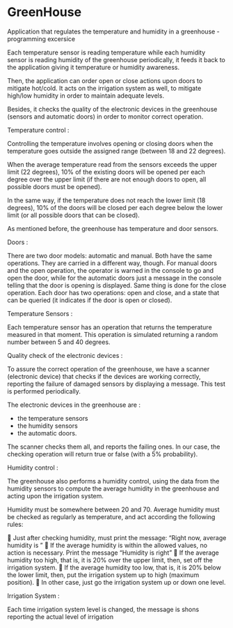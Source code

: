 # GreenHouse
 Application that regulates the temperature and humidity in a greenhouse - programming excersice

Each temperature sensor is reading temperature while each humidity sensor is reading humidity of the greenhouse periodically,
it feeds it back to the application giving it temperature or humidity awareness.

Then, the application can order open or close actions upon doors to mitigate hot/cold. 
It acts on the irrigation system as well, to mitigate high/low humidity in order to maintain adequate levels.

Besides, it checks the quality of the electronic devices in the greenhouse (sensors and automatic doors) in
order to monitor correct operation.

Temperature control :

 Controlling the temperature involves opening or closing doors when the temperature goes outside the assigned range
 (between 18 and 22 degrees). 

 When the average temperature read from the sensors exceeds the upper limit (22 degrees), 10% of the existing doors will be 
 opened per each degree over the upper limit (if there are not enough doors to open, all possible doors must be opened). 

 In the same way, if the temperature does not reach the lower limit (18 degrees), 10% of the doors will 
 be closed per each degree below the lower limit (or all possible doors that can be closed).

As mentioned before, the greenhouse has temperature and door sensors.

Doors :

 There are two door models: automatic and manual. 
 Both have the same operations. They are carried in a different way, though. 
 For manual doors and the open operation, the operator is warned in the console to go and open the
 door, while for the automatic doors just a message in the console telling that the door is opening is displayed. Same
 thing is done for the close operation.
 Each door has two operations: open and close, and a state that can be queried (it indicates if the door is open or closed).

Temperature Sensors : 

 Each temperature sensor has an operation that returns the temperature measured in that moment. This operation is
 simulated returning a random number between 5 and 40 degrees.

Quality check of the electronic devices : 

 To assure the correct operation of the greenhouse, we have a scanner (electronic device) that checks if the devices
 are working correctly, reporting the failure of damaged sensors by displaying a message. This test is performed
 periodically.
 
 The electronic devices in the greenhouse are : 
  - the temperature sensors 
  - the humidity sensors 
  - the automatic doors.
  
The scanner checks them all, and reports the failing ones. In our case, the checking operation will return true or false
(with a 5% probability).

Humidity control : 

 The greenhouse also performs a humidity control, using the data from the humidity sensors to compute the average
 humidity in the greenhouse and acting upon the irrigation system.
 
 Humidity must be somewhere between 20 and 70. Average humidity must be checked as regularly as temperature,
 and act according the following rules:
 
    Just after checking humidity, must print the message: “Right now, average humidity is <value here>”
    If the average humidity is within the allowed values, no action is necessary. Print the message “Humidity is
    right”
    If the average humidity too high, that is, it is 20% over the upper limit, then, set off the irrigation system.
    If the average humidity too low, that is, it is 20% below the lower limit, then, put the irrigation system up to
   high (maximum position).
    In other case, just go the irrigation system up or down one level.
 
Irrigation System : 
 
 Each time irrigation system level is changed, the message is shons reporting the actual level of irrigation
